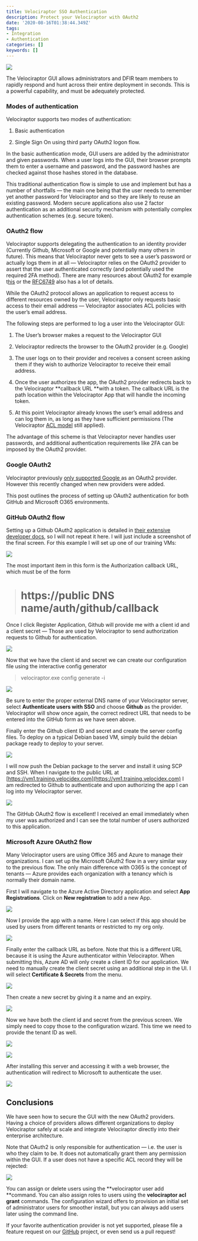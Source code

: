 ```yaml
---
title: Velociraptor SSO Authentication
description: Protect your Velociraptor with OAuth2
date: '2020-08-16T01:38:44.349Z'
tags:
- Integration
- Authentication
categories: []
keywords: []
---
```


![](../../img/1LYHMWBm-PIb4rrMurPgAUA.png)

The Velociraptor GUI allows administrators and DFIR team members to rapidly respond and hunt across their entire deployment in seconds. This is a powerful capability, and must be adequately protected.

### Modes of authentication

Velociraptor supports two modes of authentication:

1. Basic authentication

1. Single Sign On using third party OAuth2 logon flow.

In the basic authentication mode, GUI users are added by the administrator and given passwords. When a user logs into the GUI, their browser prompts them to enter a username and password, and the password hashes are checked against those hashes stored in the database.

This traditional authentication flow is simple to use and implement but has a number of shortfalls — the main one being that the user needs to remember yet another password for Velociraptor and so they are likely to reuse an existing password. Modern secure applications also use 2 factor authentication as an additional security mechanism with potentially complex authentication schemes (e.g. secure token).

### OAuth2 flow

Velociraptor supports delegating the authentication to an identity provider (Currently Github, Microsoft or Google and potentially many others in future). This means that Velociraptor never gets to see a user’s password or actually logs them in at all — Velociraptor relies on the OAuth2 provider to assert that the user authenticated correctly (and potentially used the required 2FA method). There are many resources about OAuth2 for example t[his](https://www.digitalocean.com/community/tutorials/an-introduction-to-oauth-2) or the [RFC6749](https://tools.ietf.org/html/rfc6749) also has a lot of details.

While the OAuth2 protocol allows an application to request access to different resources owned by the user, Velociraptor only requests basic access to their email address — Velociraptor associates ACL policies with the user’s email address.

The following steps are performed to log a user into the Velociraptor GUI:

1. The User’s browser makes a request to the Velociraptor GUI

1. Velociraptor redirects the browser to the OAuth2 provider (e.g. Google)

1. The user logs on to their provider and receives a consent screen asking them if they wish to authorize Velociraptor to receive their email address.

1. Once the user authorizes the app, the OAuth2 provider redirects back to the Velociraptor **callback URL **with a token. The callback URL is the path location within the Velociraptor App that will handle the incoming token.

1. At this point Velociraptor already knows the user’s email address and can log them in, as long as they have sufficient permissions (The Velociraptor [ACL model](https://www.velocidex.com/blog/medium/2020-03-29-velociraptors-acl-model-7f497575daee/) still applied).

The advantage of this scheme is that Velociraptor never handles user passwords, and additional authentication requirements like 2FA can be imposed by the OAuth2 provider.

### Google OAuth2

Velociraptor previously [only supported Google ](https://www.velocidex.com/blog/html/2018/12/23/deploying_velociraptor_with_oauth_sso.html)as an OAuth2 provider. However this recently changed when new providers were added.

This post outlines the process of setting up OAuth2 authentication for both GitHub and Microsoft O365 environments.

### GitHub OAuth2 flow

Setting up a Github OAuth2 application is detailed in [their extensive developer docs](https://docs.github.com/en/developers/apps/creating-an-oauth-app), so I will not repeat it here. I will just include a screenshot of the final screen. For this example I will set up one of our training VMs:

![](../../img/1V0SFCRyBB3EgaTnRGEvbvg.png)

The most important item in this form is the Authorization callback URL, which must be of the form
> # https://public DNS name/auth/github/callback

Once I click Register Application, Github will provide me with a client id and a client secret — Those are used by Velociraptor to send authorization requests to Github for authentication.

![](../../img/1ZU-eolQPeo8inmTfq4VkVA.png)

Now that we have the client id and secret we can create our configuration file using the interactive config generator
> velociraptor.exe config generate -i

![](../../img/1yJ7sIPl_qnL9UUrJvNZJLA.png)

Be sure to enter the proper external DNS name of your Velociraptor server, select **Authenticate users with SSO** and choose **Github** as the provider. Velociraptor will show once again, the correct redirect URL that needs to be entered into the GitHub form as we have seen above.

Finally enter the Github client ID and secret and create the server config files. To deploy on a typical Debian based VM, simply build the debian package ready to deploy to your server.

![](../../img/19WneTKLF_985TEXYJKcAbQ.png)

I will now push the Debian package to the server and install it using SCP and SSH. When I navigate to the public URL at [https://vm1.training.velocidex.com](https://vm1.training.velocidex.com) I am redirected to Github to authenticate and upon authorizing the app I can log into my Velociraptor server.

![](../../img/1U5rYGAoEkXr1TeQFJ8UDiw.png)

The GitHub OAuth2 flow is excellent! I received an email immediately when my user was authorized and I can see the total number of users authorized to this application.

### Microsoft Azure OAuth2 flow

Many Velociraptor users are using Office 365 and Azure to manage their organizations. I can set up the Microsoft OAuth2 flow in a very similar way to the previous flow. The only main difference with O365 is the concept of tenants — Azure provides each organization with a tenancy which is normally their domain name.

First I will navigate to the Azure Active Directory application and select **App Registrations**. Click on **New registration** to add a new App.

![](../../img/1enBaYt9G2zve-8l6zIbmjw.png)

Now I provide the app with a name. Here I can select if this app should be used by users from different tenants or restricted to my org only.

![](../../img/1EakNAGcDH2r4BEuEQJ0fXA.png)

Finally enter the callback URL as before. Note that this is a different URL because it is using the Azure authenticator within Velociraptor. When submitting this, Azure AD will only create a client ID for our application. We need to manually create the client secret using an additional step in the UI. I will select **Certificate & Secrets** from the menu.

![](../../img/1eWcpTayDUJsCnzmlYk_9pg.png)

Then create a new secret by giving it a name and an expiry.

![](../../img/1gzLxCqvsdJj4hHADofYDLw.png)

Now we have both the client id and secret from the previous screen. We simply need to copy those to the configuration wizard. This time we need to provide the tenant ID as well.

![](../../img/1ivNMZZSw74VsMRCbY43FHw.png)

![](../../img/1fCDpwr3e0HiWscr_6O5cPQ.png)

After installing this server and accessing it with a web browser, the authentication will redirect to Microsoft to authenticate the user.

![](../../img/1R6OYfqhNwABhfkQJQjNlMA.png)

## Conclusions

We have seen how to secure the GUI with the new OAuth2 providers. Having a choice of providers allows different organizations to deploy Velociraptor safely at scale and integrate Velociraptor directly into their enterprise architecture.

Note that OAuth2 is only responsible for authentication — i.e. the user is who they claim to be. It does not automatically grant them any permission within the GUI. If a user does not have a specific ACL record they will be rejected:

![](../../img/18xUczf1PP7eyM9XaBzTBEw.png)

You can assign or delete users using the **velociraptor user add **command. You can also assign roles to users using the **velociraptor acl grant** commands. The configuration wizard offers to provision an initial set of administrator users for smoother install, but you can always add users later using the command line.

If your favorite authentication provider is not yet supported, please file a feature request on our [GitHub](https://github.com/Velocidex/velociraptor) project, or even send us a pull request!
